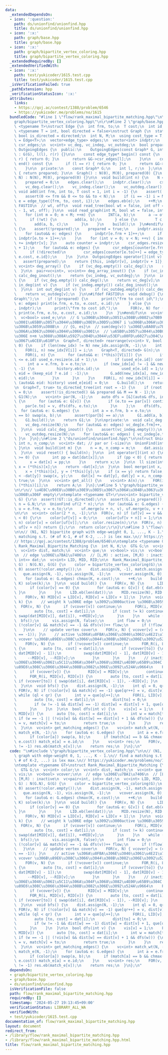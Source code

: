 ```yaml
---
data:
  _extendedDependsOn:
  - icon: ':question:'
    path: ds/unionfind/unionfind.hpp
    title: ds/unionfind/unionfind.hpp
  - icon: ':x:'
    path: graph/base.hpp
    title: graph/base.hpp
  - icon: ':x:'
    path: graph/bipartite_vertex_coloring.hpp
    title: graph/bipartite_vertex_coloring.hpp
  _extendedRequiredBy: []
  _extendedVerifiedWith:
  - icon: ':x:'
    path: test/yukicoder/1615.test.cpp
    title: test/yukicoder/1615.test.cpp
  _isVerificationFailed: true
  _pathExtension: hpp
  _verificationStatusIcon: ':x:'
  attributes:
    links:
    - https://qoj.ac/contest/1388/problem/6546
    - https://yukicoder.me/problems/no/1615
  bundledCode: "#line 1 \"flow/rank_maximal_bipartite_matching.hpp\"\n\n#line 2 \"\
    graph/bipartite_vertex_coloring.hpp\"\n\r\n#line 2 \"graph/base.hpp\"\n\ntemplate\
    \ <typename T>\nstruct Edge {\n  int frm, to;\n  T cost;\n  int id;\n};\n\ntemplate\
    \ <typename T = int, bool directed = false>\nstruct Graph {\n  static constexpr\
    \ bool is_directed = directed;\n  int N, M;\n  using cost_type = T;\n  using edge_type\
    \ = Edge<T>;\n  vector<edge_type> edges;\n  vector<int> indptr;\n  vector<edge_type>\
    \ csr_edges;\n  vc<int> vc_deg, vc_indeg, vc_outdeg;\n  bool prepared;\n\n  class\
    \ OutgoingEdges {\n  public:\n    OutgoingEdges(const Graph* G, int l, int r)\
    \ : G(G), l(l), r(r) {}\n\n    const edge_type* begin() const {\n      if (l ==\
    \ r) { return 0; }\n      return &G->csr_edges[l];\n    }\n\n    const edge_type*\
    \ end() const {\n      if (l == r) { return 0; }\n      return &G->csr_edges[r];\n\
    \    }\n\n  private:\n    const Graph* G;\n    int l, r;\n  };\n\n  bool is_prepared()\
    \ { return prepared; }\n\n  Graph() : N(0), M(0), prepared(0) {}\n  Graph(int\
    \ N) : N(N), M(0), prepared(0) {}\n\n  void build(int n) {\n    N = n, M = 0;\n\
    \    prepared = 0;\n    edges.clear();\n    indptr.clear();\n    csr_edges.clear();\n\
    \    vc_deg.clear();\n    vc_indeg.clear();\n    vc_outdeg.clear();\n  }\n\n \
    \ void add(int frm, int to, T cost = 1, int i = -1) {\n    assert(!prepared);\n\
    \    assert(0 <= frm && 0 <= to && to < N);\n    if (i == -1) i = M;\n    auto\
    \ e = edge_type({frm, to, cost, i});\n    edges.eb(e);\n    ++M;\n  }\n\n#ifdef\
    \ FASTIO\n  // wt, off\n  void read_tree(bool wt = false, int off = 1) { read_graph(N\
    \ - 1, wt, off); }\n\n  void read_graph(int M, bool wt = false, int off = 1) {\n\
    \    for (int m = 0; m < M; ++m) {\n      INT(a, b);\n      a -= off, b -= off;\n\
    \      if (!wt) {\n        add(a, b);\n      } else {\n        T c;\n        read(c);\n\
    \        add(a, b, c);\n      }\n    }\n    build();\n  }\n#endif\n\n  void build()\
    \ {\n    assert(!prepared);\n    prepared = true;\n    indptr.assign(N + 1, 0);\n\
    \    for (auto&& e: edges) {\n      indptr[e.frm + 1]++;\n      if (!directed)\
    \ indptr[e.to + 1]++;\n    }\n    for (int v = 0; v < N; ++v) { indptr[v + 1]\
    \ += indptr[v]; }\n    auto counter = indptr;\n    csr_edges.resize(indptr.back()\
    \ + 1);\n    for (auto&& e: edges) {\n      csr_edges[counter[e.frm]++] = e;\n\
    \      if (!directed)\n        csr_edges[counter[e.to]++] = edge_type({e.to, e.frm,\
    \ e.cost, e.id});\n    }\n  }\n\n  OutgoingEdges operator[](int v) const {\n \
    \   assert(prepared);\n    return {this, indptr[v], indptr[v + 1]};\n  }\n\n \
    \ vc<int> deg_array() {\n    if (vc_deg.empty()) calc_deg();\n    return vc_deg;\n\
    \  }\n\n  pair<vc<int>, vc<int>> deg_array_inout() {\n    if (vc_indeg.empty())\
    \ calc_deg_inout();\n    return {vc_indeg, vc_outdeg};\n  }\n\n  int deg(int v)\
    \ {\n    if (vc_deg.empty()) calc_deg();\n    return vc_deg[v];\n  }\n\n  int\
    \ in_deg(int v) {\n    if (vc_indeg.empty()) calc_deg_inout();\n    return vc_indeg[v];\n\
    \  }\n\n  int out_deg(int v) {\n    if (vc_outdeg.empty()) calc_deg_inout();\n\
    \    return vc_outdeg[v];\n  }\n\n#ifdef FASTIO\n  void debug() {\n    print(\"\
    Graph\");\n    if (!prepared) {\n      print(\"frm to cost id\");\n      for (auto&&\
    \ e: edges) print(e.frm, e.to, e.cost, e.id);\n    } else {\n      print(\"indptr\"\
    , indptr);\n      print(\"frm to cost id\");\n      FOR(v, N) for (auto&& e: (*this)[v])\
    \ print(e.frm, e.to, e.cost, e.id);\n    }\n  }\n#endif\n\n  vc<int> new_idx;\n\
    \  vc<bool> used_e;\n\n  // G \u306B\u304A\u3051\u308B\u9802\u70B9 V[i] \u304C\
    \u3001\u65B0\u3057\u3044\u30B0\u30E9\u30D5\u3067 i \u306B\u306A\u308B\u3088\u3046\
    \u306B\u3059\u308B\n  // {G, es}\n  // sum(deg(v)) \u306E\u8A08\u7B97\u91CF\u306B\
    \u306A\u3063\u3066\u3044\u3066\u3001\n  // \u65B0\u3057\u3044\u30B0\u30E9\u30D5\
    \u306E n+m \u3088\u308A\u5927\u304D\u3044\u53EF\u80FD\u6027\u304C\u3042\u308B\u306E\
    \u3067\u6CE8\u610F\n  Graph<T, directed> rearrange(vc<int> V, bool keep_eid =\
    \ 0) {\n    if (len(new_idx) != N) new_idx.assign(N, -1);\n    int n = len(V);\n\
    \    FOR(i, n) new_idx[V[i]] = i;\n    Graph<T, directed> G(n);\n    vc<int> history;\n\
    \    FOR(i, n) {\n      for (auto&& e: (*this)[V[i]]) {\n        if (len(used_e)\
    \ <= e.id) used_e.resize(e.id + 1);\n        if (used_e[e.id]) continue;\n   \
    \     int a = e.frm, b = e.to;\n        if (new_idx[a] != -1 && new_idx[b] !=\
    \ -1) {\n          history.eb(e.id);\n          used_e[e.id] = 1;\n          int\
    \ eid = (keep_eid ? e.id : -1);\n          G.add(new_idx[a], new_idx[b], e.cost,\
    \ eid);\n        }\n      }\n    }\n    FOR(i, n) new_idx[V[i]] = -1;\n    for\
    \ (auto&& eid: history) used_e[eid] = 0;\n    G.build();\n    return G;\n  }\n\
    \n  Graph<T, true> to_directed_tree(int root = -1) {\n    if (root == -1) root\
    \ = 0;\n    assert(!is_directed() && prepared && M == N - 1);\n    Graph<T, true>\
    \ G1(N);\n    vc<int> par(N, -1);\n    auto dfs = [&](auto& dfs, int v) -> void\
    \ {\n      for (auto& e: G[v]) {\n        if (e.to == par[v]) continue;\n    \
    \    par[e.to] = v, dfs(dfs, e.to);\n      }\n    };\n    dfs(dfs, root);\n  \
    \  for (auto& e: G.edges) {\n      int a = e.frm, b = e.to;\n      if (par[a]\
    \ == b) swap(a, b);\n      assert(par[b] == a);\n      G1.add(a, b);\n    }\n\
    \    G1.build();\n    return G1;\n  }\n\nprivate:\n  void calc_deg() {\n    assert(vc_deg.empty());\n\
    \    vc_deg.resize(N);\n    for (auto&& e: edges) vc_deg[e.frm]++, vc_deg[e.to]++;\n\
    \  }\n\n  void calc_deg_inout() {\n    assert(vc_indeg.empty());\n    vc_indeg.resize(N);\n\
    \    vc_outdeg.resize(N);\n    for (auto&& e: edges) { vc_indeg[e.to]++, vc_outdeg[e.frm]++;\
    \ }\n  }\n};\n#line 2 \"ds/unionfind/unionfind.hpp\"\n\nstruct UnionFind {\n \
    \ int n, n_comp;\n  vc<int> dat; // par or (-size)\n  UnionFind(int n = 0) { build(n);\
    \ }\n\n  void build(int m) {\n    n = m, n_comp = m;\n    dat.assign(n, -1);\n\
    \  }\n\n  void reset() { build(n); }\n\n  int operator[](int x) {\n    while (dat[x]\
    \ >= 0) {\n      int pp = dat[dat[x]];\n      if (pp < 0) { return dat[x]; }\n\
    \      x = dat[x] = pp;\n    }\n    return x;\n  }\n\n  ll size(int x) {\n   \
    \ x = (*this)[x];\n    return -dat[x];\n  }\n\n  bool merge(int x, int y) {\n\
    \    x = (*this)[x], y = (*this)[y];\n    if (x == y) return false;\n    if (-dat[x]\
    \ < -dat[y]) swap(x, y);\n    dat[x] += dat[y], dat[y] = x, n_comp--;\n    return\
    \ true;\n  }\n\n  vc<int> get_all() {\n    vc<int> A(n);\n    FOR(i, n) A[i] =\
    \ (*this)[i];\n    return A;\n  }\n};\n#line 5 \"graph/bipartite_vertex_coloring.hpp\"\
    \n\r\n// \u4E8C\u90E8\u30B0\u30E9\u30D5\u3067\u306A\u304B\u3063\u305F\u5834\u5408\
    \u306B\u306F empty\r\ntemplate <typename GT>\r\nvc<int> bipartite_vertex_coloring(GT&\
    \ G) {\r\n  assert(!GT::is_directed);\r\n  assert(G.is_prepared());\r\n\r\n  int\
    \ n = G.N;\r\n  UnionFind uf(2 * n);\r\n  for (auto&& e: G.edges) {\r\n    int\
    \ u = e.frm, v = e.to;\r\n    uf.merge(u + n, v), uf.merge(u, v + n);\r\n  }\r\
    \n\r\n  vc<int> color(2 * n, -1);\r\n  FOR(v, n) if (uf[v] == v && color[uf[v]]\
    \ < 0) {\r\n    color[uf[v]] = 0;\r\n    color[uf[v + n]] = 1;\r\n  }\r\n  FOR(v,\
    \ n) color[v] = color[uf[v]];\r\n  color.resize(n);\r\n  FOR(v, n) if (uf[v] ==\
    \ uf[v + n]) return {};\r\n  return color;\r\n}\r\n#line 3 \"flow/rank_maximal_bipartite_matching.hpp\"\
    \n\n// (N1, N2) bipartite graph with edge-weight 0, 1, ..., K - 1.\n// find a\
    \ matching s.t. (# of K-1, # of K-2, ...) is lex max.\n// https://yukicoder.me/problems/no/1615\n\
    // https://qoj.ac/contest/1388/problem/6546\n\ntemplate <typename GT>\nstruct\
    \ Rank_Maximal_Bipartite_Matching {\n  int N, K;\n  GT& G;\n  vc<int> color;\n\
    \  vc<int> dist, match;\n  vc<int> que;\n  vc<bool> vis;\n  vc<bool> vcover;\n\
    \n  // edge \u306E\u7BA1\u7406\n  // [L,M) : active, [M,R) : inactive\n  vc<pair<int,\
    \ int>> dat;\n  vc<int> LID, MID, RID;\n\n  Rank_Maximal_Bipartite_Matching(GT&\
    \ G) : N(G.N), G(G) {\n    color = bipartite_vertex_coloring(G);\n    if (N >\
    \ 0) assert(!color.empty());\n    dist.assign(N, -1), match.assign(N, -1);\n \
    \   que.assign(N, -1), vis.assign(N, -1);\n    vcover.assign(N, 0);\n    K = 0;\n\
    \    for (auto& e: G.edges) chmax(K, e.cost);\n    ++K;\n    build();\n    FOR_R(k,\
    \ K) solve(k);\n  }\n\n  void build() {\n    FOR(v, N) {\n      LID.eb(len(dat));\n\
    \      if (color[v] == 0) {\n        for (auto& e: G[v]) { dat.eb(e.to, e.cost);\
    \ }\n      }\n    }\n    LID.eb(len(dat));\n    MID.resize(N), RID.resize(N);\n\
    \    FOR(v, N) MID[v] = LID[v], RID[v] = LID[v + 1];\n  }\n\n  void solve(int\
    \ k) {\n    // weight k \u306E edge \u3092\u3000active \u306B\u3059\u308B\n  \
    \  FOR(v, N) {\n      if (vcover[v]) continue;\n      FOR(i, MID[v], RID[v]) {\n\
    \        auto [to, cost] = dat[i];\n        if (cost != k) continue;\n       \
    \ swap(dat[MID[v]], dat[i]), ++MID[v];\n      }\n    }\n    while (1) {\n    \
    \  bfs();\n      vis.assign(N, false);\n      int flow = 0;\n      FOR(v, N) if\
    \ (!color[v] && match[v] == -1 && dfs(v))++ flow;\n      if (!flow) break;\n \
    \   }\n\n    // update vertex cover\n    FOR(v, N) { vcover[v] = (color[v] ^ (dist[v]\
    \ == -1)); }\n    // active \u306A\u8FBA\u306E\u3046\u3061\u4E21\u7AEF\u70B9\u304C\
    \ vcover \u306B\u89E6\u308C\u3066\u3044\u308B\u3082\u306E\u3092\u524A\u9664\n\
    \    FOR(v, N) {\n      if (!vcover[v]) continue;\n      FOR_R(i, LID[v], MID[v])\
    \ {\n        auto [to, cost] = dat[i];\n        if (vcover[to]) {\n          swap(dat[i],\
    \ dat[MID[v] - 1]);\n          swap(dat[MID[v] - 1], dat[RID[v] - 1]);\n     \
    \     --MID[v], --RID[v];\n        }\n      }\n    }\n    // inactive \u306A\u8FBA\
    \u306E\u3046\u3061\u5C11\u306A\u304F\u3068\u3082\u4E00\u65B9\u304C vcover \u306B\
    \u89E6\u308C\u3066\u3044\u308B\u3082\u306E\u3092\u524A\u9664\n    FOR(v, N) {\n\
    \      if (vcover[v]) {\n        RID[v] = MID[v];\n        continue;\n      }\n\
    \      FOR_R(i, MID[v], RID[v]) {\n        auto [to, cost] = dat[i];\n       \
    \ if (vcover[to]) { swap(dat[i], dat[RID[v] - 1]), --RID[v]; }\n      }\n    }\n\
    \  }\n\n  void bfs() {\n    dist.assign(N, -1);\n    int ql = 0, qr = 0;\n   \
    \ FOR(v, N) if (!color[v] && match[v] == -1) que[qr++] = v, dist[v] = 0;\n   \
    \ while (ql < qr) {\n      int v = que[ql++];\n      FOR(i, LID[v], MID[v]) {\n\
    \        auto [to, cost] = dat[i];\n        dist[to] = 0;\n        int w = match[to];\n\
    \        if (w != -1 && dist[w] == -1) dist[w] = dist[v] + 1, que[qr++] = w;\n\
    \      }\n    }\n  }\n\n  bool dfs(int v) {\n    vis[v] = 1;\n    FOR(i, LID[v],\
    \ MID[v]) {\n      auto [to, cost] = dat[i];\n      int w = match[to];\n     \
    \ if (w == -1 || (!vis[w] && dist[w] == dist[v] + 1 && dfs(w))) {\n        match[to]\
    \ = v, match[v] = to;\n        return true;\n      }\n    }\n    return false;\n\
    \  }\n\n  vc<int> get_matching_edges() {\n    vc<int> match_wt(N, -1);\n    vc<int>\
    \ match_e(N, -1);\n    for (auto& e: G.edges) {\n      int a = e.frm, b = e.to;\n\
    \      if (color[a]) swap(a, b);\n      if (match[a] == b && chmax(match_wt[a],\
    \ e.cost)) match_e[a] = e.id;\n    }\n    vc<int> res;\n    FOR(v, N) if (match_e[v]\
    \ != -1) res.eb(match_e[v]);\n    return res;\n  }\n};\n"
  code: "\n#include \"graph/bipartite_vertex_coloring.hpp\"\n\n// (N1, N2) bipartite\
    \ graph with edge-weight 0, 1, ..., K - 1.\n// find a matching s.t. (# of K-1,\
    \ # of K-2, ...) is lex max.\n// https://yukicoder.me/problems/no/1615\n// https://qoj.ac/contest/1388/problem/6546\n\
    \ntemplate <typename GT>\nstruct Rank_Maximal_Bipartite_Matching {\n  int N, K;\n\
    \  GT& G;\n  vc<int> color;\n  vc<int> dist, match;\n  vc<int> que;\n  vc<bool>\
    \ vis;\n  vc<bool> vcover;\n\n  // edge \u306E\u7BA1\u7406\n  // [L,M) : active,\
    \ [M,R) : inactive\n  vc<pair<int, int>> dat;\n  vc<int> LID, MID, RID;\n\n  Rank_Maximal_Bipartite_Matching(GT&\
    \ G) : N(G.N), G(G) {\n    color = bipartite_vertex_coloring(G);\n    if (N >\
    \ 0) assert(!color.empty());\n    dist.assign(N, -1), match.assign(N, -1);\n \
    \   que.assign(N, -1), vis.assign(N, -1);\n    vcover.assign(N, 0);\n    K = 0;\n\
    \    for (auto& e: G.edges) chmax(K, e.cost);\n    ++K;\n    build();\n    FOR_R(k,\
    \ K) solve(k);\n  }\n\n  void build() {\n    FOR(v, N) {\n      LID.eb(len(dat));\n\
    \      if (color[v] == 0) {\n        for (auto& e: G[v]) { dat.eb(e.to, e.cost);\
    \ }\n      }\n    }\n    LID.eb(len(dat));\n    MID.resize(N), RID.resize(N);\n\
    \    FOR(v, N) MID[v] = LID[v], RID[v] = LID[v + 1];\n  }\n\n  void solve(int\
    \ k) {\n    // weight k \u306E edge \u3092\u3000active \u306B\u3059\u308B\n  \
    \  FOR(v, N) {\n      if (vcover[v]) continue;\n      FOR(i, MID[v], RID[v]) {\n\
    \        auto [to, cost] = dat[i];\n        if (cost != k) continue;\n       \
    \ swap(dat[MID[v]], dat[i]), ++MID[v];\n      }\n    }\n    while (1) {\n    \
    \  bfs();\n      vis.assign(N, false);\n      int flow = 0;\n      FOR(v, N) if\
    \ (!color[v] && match[v] == -1 && dfs(v))++ flow;\n      if (!flow) break;\n \
    \   }\n\n    // update vertex cover\n    FOR(v, N) { vcover[v] = (color[v] ^ (dist[v]\
    \ == -1)); }\n    // active \u306A\u8FBA\u306E\u3046\u3061\u4E21\u7AEF\u70B9\u304C\
    \ vcover \u306B\u89E6\u308C\u3066\u3044\u308B\u3082\u306E\u3092\u524A\u9664\n\
    \    FOR(v, N) {\n      if (!vcover[v]) continue;\n      FOR_R(i, LID[v], MID[v])\
    \ {\n        auto [to, cost] = dat[i];\n        if (vcover[to]) {\n          swap(dat[i],\
    \ dat[MID[v] - 1]);\n          swap(dat[MID[v] - 1], dat[RID[v] - 1]);\n     \
    \     --MID[v], --RID[v];\n        }\n      }\n    }\n    // inactive \u306A\u8FBA\
    \u306E\u3046\u3061\u5C11\u306A\u304F\u3068\u3082\u4E00\u65B9\u304C vcover \u306B\
    \u89E6\u308C\u3066\u3044\u308B\u3082\u306E\u3092\u524A\u9664\n    FOR(v, N) {\n\
    \      if (vcover[v]) {\n        RID[v] = MID[v];\n        continue;\n      }\n\
    \      FOR_R(i, MID[v], RID[v]) {\n        auto [to, cost] = dat[i];\n       \
    \ if (vcover[to]) { swap(dat[i], dat[RID[v] - 1]), --RID[v]; }\n      }\n    }\n\
    \  }\n\n  void bfs() {\n    dist.assign(N, -1);\n    int ql = 0, qr = 0;\n   \
    \ FOR(v, N) if (!color[v] && match[v] == -1) que[qr++] = v, dist[v] = 0;\n   \
    \ while (ql < qr) {\n      int v = que[ql++];\n      FOR(i, LID[v], MID[v]) {\n\
    \        auto [to, cost] = dat[i];\n        dist[to] = 0;\n        int w = match[to];\n\
    \        if (w != -1 && dist[w] == -1) dist[w] = dist[v] + 1, que[qr++] = w;\n\
    \      }\n    }\n  }\n\n  bool dfs(int v) {\n    vis[v] = 1;\n    FOR(i, LID[v],\
    \ MID[v]) {\n      auto [to, cost] = dat[i];\n      int w = match[to];\n     \
    \ if (w == -1 || (!vis[w] && dist[w] == dist[v] + 1 && dfs(w))) {\n        match[to]\
    \ = v, match[v] = to;\n        return true;\n      }\n    }\n    return false;\n\
    \  }\n\n  vc<int> get_matching_edges() {\n    vc<int> match_wt(N, -1);\n    vc<int>\
    \ match_e(N, -1);\n    for (auto& e: G.edges) {\n      int a = e.frm, b = e.to;\n\
    \      if (color[a]) swap(a, b);\n      if (match[a] == b && chmax(match_wt[a],\
    \ e.cost)) match_e[a] = e.id;\n    }\n    vc<int> res;\n    FOR(v, N) if (match_e[v]\
    \ != -1) res.eb(match_e[v]);\n    return res;\n  }\n};\n"
  dependsOn:
  - graph/bipartite_vertex_coloring.hpp
  - graph/base.hpp
  - ds/unionfind/unionfind.hpp
  isVerificationFile: false
  path: flow/rank_maximal_bipartite_matching.hpp
  requiredBy: []
  timestamp: '2024-05-27 19:13:45+09:00'
  verificationStatus: LIBRARY_ALL_WA
  verifiedWith:
  - test/yukicoder/1615.test.cpp
documentation_of: flow/rank_maximal_bipartite_matching.hpp
layout: document
redirect_from:
- /library/flow/rank_maximal_bipartite_matching.hpp
- /library/flow/rank_maximal_bipartite_matching.hpp.html
title: flow/rank_maximal_bipartite_matching.hpp
---
```

